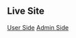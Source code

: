 ## Live Site
[User Side](https://food-app-frontend-vjgo.onrender.com/)
[Admin Side](https://food-app-admin-nwig.onrender.com/)
